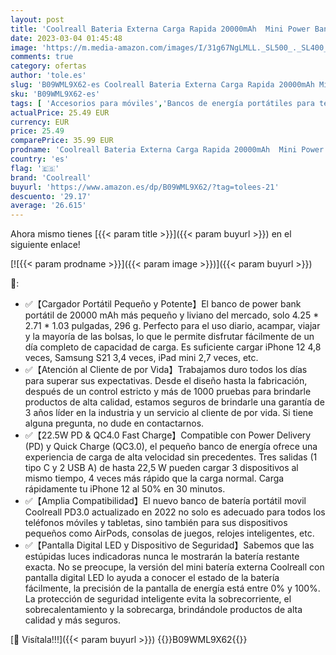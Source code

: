 ```yaml
---
layout: post
title: 'Coolreall Bateria Externa Carga Rapida 20000mAh  Mini Power Bank 22.5W PD & QC 4.0  Cargador Portatil 3A  USB C Input/Output  LED Compatible con iPhone Samsung Xiaomi Huawei iPad etc [2022Versión]'
date: 2023-03-04 01:45:48
image: 'https://m.media-amazon.com/images/I/31g67NgLMLL._SL500_._SL400_.jpg'
comments: true
category: ofertas
author: 'tole.es'
slug: 'B09WML9X62-es Coolreall Bateria Externa Carga Rapida 20000mAh Mini Power...'
sku: 'B09WML9X62-es'
tags: [ 'Accesorios para móviles','Bancos de energía portátiles para teléfonos móviles','Cargadores para móviles','Comunicación móvil y accesorios','Electrónica','coolreall','ipad','iphone','🇪🇸', ]
actualPrice: 25.49 EUR
currency: EUR
price: 25.49
comparePrice: 35.99 EUR
prodname: 'Coolreall Bateria Externa Carga Rapida 20000mAh  Mini Power Bank 22.5W PD & QC 4.0  Cargador Portatil 3A  USB C Input/Output  LED Compatible con iPhone Samsung Xiaomi Huawei iPad etc [2022Versión]'
country: 'es'
flag: '🇪🇸'
brand: 'Coolreall'
buyurl: 'https://www.amazon.es/dp/B09WML9X62/?tag=tolees-21'
descuento: '29.17'
average: '26.615'
---
```


Ahora mismo tienes [{{< param title >}}]({{< param buyurl >}}) en el siguiente enlace!

[![{{< param prodname >}}]({{< param image >}})]({{< param buyurl >}})

🔎:

- ✅【Cargador Portátil Pequeño y Potente】El banco de power bank portátil de 20000 mAh más pequeño y liviano del mercado, solo 4.25 * 2.71 * 1.03 pulgadas, 296 g. Perfecto para el uso diario, acampar, viajar y la mayoría de las bolsas, lo que le permite disfrutar fácilmente de un día completo de capacidad de carga. Es suficiente cargar iPhone 12 4,8 veces, Samsung S21 3,4 veces, iPad mini 2,7 veces, etc.
- ✅【Atención al Cliente de por Vida】Trabajamos duro todos los días para superar sus expectativas. Desde el diseño hasta la fabricación, después de un control estricto y más de 1000 pruebas para brindarle productos de alta calidad, estamos seguros de brindarle una garantía de 3 años líder en la industria y un servicio al cliente de por vida. Si tiene alguna pregunta, no dude en contactarnos.
- ✅【22.5W PD & QC4.0 Fast Charge】Compatible con Power Delivery (PD) y Quick Charge (QC3.0), el pequeño banco de energía ofrece una experiencia de carga de alta velocidad sin precedentes. Tres salidas (1 tipo C y 2 USB A) de hasta 22,5 W pueden cargar 3 dispositivos al mismo tiempo, 4 veces más rápido que la carga normal. Carga rápidamente tu iPhone 12 al 50% en 30 minutos.
- ✅【Amplia Compatibilidad】El nuevo banco de batería portátil movil Coolreall PD3.0 actualizado en 2022 no solo es adecuado para todos los teléfonos móviles y tabletas, sino también para sus dispositivos pequeños como AirPods, consolas de juegos, relojes inteligentes, etc.
- ✅【Pantalla Digital LED y Dispositivo de Seguridad】Sabemos que las estúpidas luces indicadoras nunca le mostrarán la batería restante exacta. No se preocupe, la versión del mini batería externa Coolreall con pantalla digital LED lo ayuda a conocer el estado de la batería fácilmente, la precisión de la pantalla de energía está entre 0% y 100%. La protección de seguridad inteligente evita la sobrecorriente, el sobrecalentamiento y la sobrecarga, brindándole productos de alta calidad y más seguros.

[🛒 Visítala!!!]({{< param buyurl >}})
{{<world>}}B09WML9X62{{</world>}}

